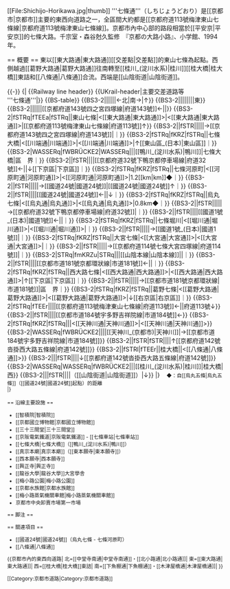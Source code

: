 [[File:Shichijo-Horikawa.jpg|thumb]]
'''七條通'''（しちじょうどおり）是[[京都市|京都市]]主要的東西向道路之一，全區間大約都是[[京都府道113號梅津東山七條線|京都府道113號梅津東山七條線]]。京都市內中心部的路段相當於[[平安京|平安京]]的七條大路。<ref>千宗室・森谷尅久監修　『京都の大路小路』、小学館、1994年。</ref>

== 概要 ==
東以[[東大路通|東大路通]][[交差點|交差點]]的東山七條為起點。西側越過[[葛野大路通|葛野大路通]]往南轉至[[桂川_(淀川水系)|桂川]][[桂大橋|桂大橋]]東詰和[[八條通|八條通]]合流。西端是[[山陰街道|山陰街道]]。

{{-}}
{| {{Railway line header}}
{{UKrail-header|主要交差道路等<br />'''七條通'''|}}
{{BS-table}}
{{BS3-2||||||←北|南→|↑}}
{{BS3-2||||||||東}}
{{BS3-2||||||[[京都府道143號四之宮四塚線|府道143號]]←||}}
{{BS3-2|fSTRq|fTEEa|fSTRq||東山七條|<[[東大路通|東大路通]]>|<[[東大路通|東大路通]]>|[[京都府道113號梅津東山七條線|府道113號]]↑}}
{{BS3-2||fSTR|||||→[[京都府道143號四之宮四塚線|府道143號]]|｜}}
{{BS3-2|fSTRq|fKRZ|fSTRq||七條大橋|<[[川端通|川端通]]>|<[[川端通|川端通]]>|↑[[東山區_(日本)|東山區]]｜}}
{{BS3-2|WASSERq|fWBRÜCKE2|WASSERq|||[[鴨川_(淀川水系)|鴨川]]|七條大橋|區　界｜}}
{{BS3-2||fSTR||||[[京都府道32號下鴨京都停車場線|府道32號]]←||↓[[下京區|下京區]]｜}}
{{BS3-2|fSTRq|fKRZ|fSTRq||七條河原町|<[[河原町通|河原町通]]>|<[[河原町通|河原町通]]>|1.2[[km|km]]◆｜}}
{{BS3-2||fSTR|||||→[[國道24號|國道24號]]|[[國道24號|國道24號]]↑｜}}
{{BS3-2||fSTR||||[[國道24號|國道24號]]←||↓｜}}
{{BS3-2|fSTRq|fKRZ|fSTRq||烏丸七條|<[[烏丸通|烏丸通]]>|<[[烏丸通|烏丸通]]>|0.8km◆｜}}
{{BS3-2||fSTR|||||→[[京都府道32號下鴨京都停車場線|府道32號]]|｜}}
{{BS3-2||fSTR||||[[國道1號_(日本)|國道1號]]←||｜}}
{{BS3-2|fSTRq|fKRZ|fSTRq||七條堀川|<[[堀川通|堀川通]]>|<[[堀川通|堀川通]]>|｜}}
{{BS3-2||fSTR|||||→[[國道1號_(日本)|國道1號]]|｜}}
{{BS3-2|fSTRq|fKRZ|fSTRq||大宮七條|<[[大宮通|大宮通]]>|<[[大宮通|大宮通]]>|｜}}
{{BS3-2||fSTR|||||→[[京都府道114號七條大宮四塚線|府道114號]]|｜}}
{{BS3-2|STRq|fmKRZu|STRq|||[[山陰本線|山陰本線]]||｜}}
{{BS3-2||fSTR||||[[京都市道181號京都環狀線|市道181號]]←||｜}}
{{BS3-2|fSTRq|fKRZ|fSTRq||西大路七條|<[[西大路通|西大路通]]>|<[[西大路通|西大路通]]>|↑[[下京區|下京區]]｜}}
{{BS3-2||fSTR|||||→[[京都市道181號京都環狀線|市道181號]]|區　界｜}}
{{BS3-2|fSTRq|fKRZ|fSTRq||葛野七條|<[[葛野大路通|葛野大路通]]>|<[[葛野大路通|葛野大路通]]>|↓[[右京區|右京區]]｜}}
{{BS3-2|fSTRq|fTEEr||||[[京都府道113號梅津東山七條線|府道113號]]←||府道113號↓}}
{{BS3-2||fSTR||||[[京都市道184號宇多野吉祥院線|市道184號]]←}}
{{BS3-2|fSTRq|fKRZ|fSTRq|||<[[天神川通|天神川通]]>|<[[天神川通|天神川通]]>}}
{{BS3-2|WASSERq|fWBRÜCKE2||||[[天神川_(京都市)|天神川]]|→[[京都市道184號宇多野吉祥院線|市道184號]]}}
{{BS3-2||fSTR|fSTR||||↑[[京都府道142號沓掛西大路五條線|府道142號]]}}
{{BS3-2||fSTRl|fTEEr||桂大橋||<[[八條通|八條通]]>}}
{{BS3-2|||fSTR||||↓[[京都府道142號沓掛西大路五條線|府道142號]]}}
{{BS3-2|WASSERq|WASSERq|fWBRÜCKE2|||[[桂川_(淀川水系)|桂川]]|桂大橋|西}}
{{BS3-2|||fSTR||||（[[山陰街道|山陰街道]]）|↓}}
|}
<small>　◆：自[[烏丸五條|烏丸五條]]（[[國道24號|國道24號]]起點）的距離<br />
|}

== 沿線主要設施 ==
* [[智積院|智積院]]
* [[京都國立博物館|京都國立博物館]]
* [[三十三間堂|三十三間堂]]
* [[京阪電氣鐵道|京阪電氣鐵道]] - [[七條車站|七條車站]]
* [[七條大橋|七條大橋]]（[[鴨川_(淀川水系)|鴨川]]）
* [[真宗本廟|真宗本廟]]（[[東本願寺|東本願寺]]）
* [[西本願寺|西本願寺]]
* [[興正寺|興正寺]]
* [[龍谷大學|龍谷大學]]大宮學舎
* [[梅小路公園|梅小路公園]]
* [[京都水族館|京都水族館]]
* [[梅小路蒸氣機關車館|梅小路蒸氣機關車館]]
* 京都市中央卸賣市場第一市場

== 脚注 ==
<references />

== 關連項目 ==
* [[國道24號|國道24號]]（烏丸七條 - 七條河原町）
* [[八條通|八條通]]

{{京都市內的東西向道路|
北=[[中堂寺南通|中堂寺南通]]・[[北小路通|北小路通]]|
東=[[東大路通|東大路通]]|
西=[[桂大橋|桂大橋]]東詰|
南=[[下魚棚通|下魚棚通]]・[[木津屋橋通|木津屋橋通]]|
}}

[[Category:京都市道路|Category:京都市道路]]